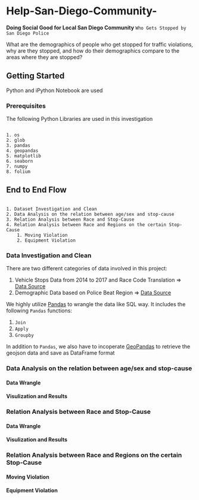 # Help-San-Diego-Community-

**Doing Social Good for Local San Diego Community**
`Who Gets Stopped by San Diego Police`

What are the demographics of people who get stopped for traffic violations, why are they stopped, and how do their demographics compare to the areas where they are stopped?


## Getting Started

Python and iPython Notebook are used 

### Prerequisites

The following Python Libraries are used in this investigation

```

1. os
2. glob
3. pandas
4. geopandas
5. matplotlib
6. seaborn
7. numpy
8. folium

```

## End to End Flow

```

1. Dataset Investigation and Clean
2. Data Analysis on the relation between age/sex and stop-cause
3. Relation Analysis between Race and Stop-Cause
4. Relation Analysis between Race and Regions on the certain Stop-Cause
    1. Moving Violation
    2. Equipment Violation

```

### Data Investigation and Clean

There are two different categories of data involved in this project:
1. Vehicle Stops Data from 2014 to 2017 and Race Code Translation => [Data Source](https://data.sandiego.gov/datasets/police-vehicle-stops/)
2. Demographic Data based on Police Beat Region => [Data Source](https://data.sandiegodata.org/dataset/sandiego-gov-police_regions)

We highly utilize [Pandas](https://pandas.pydata.org/) to wrangle the data like SQL way. It includes the following `Pandas` functions: 
1. `Join`
2. `Apply`
3. `Groupby`

In addition to `Pandas`, we also have to incoperate [GeoPandas](http://geopandas.org/) to retrieve the geojson data and save as DataFrame format

### Data Analysis on the relation between age/sex and stop-cause

#### Data Wrangle

#### Visulization and Results

### Relation Analysis between Race and Stop-Cause

#### Data Wrangle

#### Visulization and Results

### Relation Analysis between Race and Regions on the certain Stop-Cause

#### Moving Violation

#### Equipment Violation

